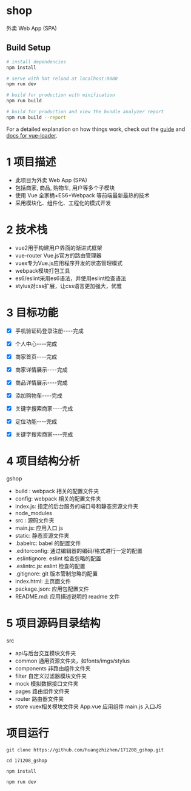 # shop

外卖 Web App (SPA)

## Build Setup

``` bash
# install dependencies
npm install

# serve with hot reload at localhost:8080
npm run dev

# build for production with minification
npm run build

# build for production and view the bundle analyzer report
npm run build --report
```

For a detailed explanation on how things work, check out the [guide](http://vuejs-templates.github.io/webpack/) and [docs for vue-loader](http://vuejs.github.io/vue-loader).

# 1 项目描述
- 此项目为外卖 Web App (SPA) 
- 包括商家, 商品, 购物车, 用户等多个子模块 
- 使用 Vue 全家桶+ES6+Webpack 等前端最新最热的技术
- 采用模块化、组件化、工程化的模式开发
# 2 技术栈
- vue2用于构建用户界面的渐进式框架
- vue-router Vue.js官方的路由管理器
- vuex专为Vue.js应用程序开发的状态管理模式
- webpack模块打包工具
- es6/eslint采用es6语法，并使用eslint检查语法
- stylus对css扩展，让css语言更加强大，优雅

# 3 目标功能
  - [x] 手机验证码登录注册----完成
  - [x] 个人中心----完成
  - [x] 商家首页----完成
  - [x] 商家详情展示----完成
  - [x] 商品详情展示----完成
  - [x] 添加购物车----完成
  - [x] 关键字搜索商家----完成
  - [x] 定位功能----完成
  - [x] 关键字搜索商家----完成
 

# 4 项目结构分析
gshop
- build : webpack 相关的配置文件夹
- config: webpack 相关的配置文件夹
- index.js: 指定的后台服务的端口号和静态资源文件夹
- node_modules
- src : 源码文件夹
- main.js: 应用入口 js
- static: 静态资源文件夹
- .babelrc: babel 的配置文件
- .editorconfig: 通过编辑器的编码/格式进行一定的配置
- .eslintignore: eslint 检查忽略的配置
- .eslintrc.js: eslint 检查的配置
- .gitignore: git 版本管制忽略的配置
- index.html: 主页面文件
- package.json: 应用包配置文件
- README.md: 应用描述说明的 readme 文件





# 5 项目源码目录结构
src
- api与后台交互模块文件夹
- common 通用资源文件夹，如fonts/imgs/stylus
- components 非路由组件文件夹
- filter 自定义过滤器模块文件夹
- mock 模拟数据接口文件夹
- pages 路由组件文件夹
- router 路由器文件夹
- store vuex相关模块文件夹
     App.vue 应用组件
     main.js 入口JS
     
# 项目运行
```
git clone https://github.com/huangzhizhen/171208_gshop.git  

cd 171208_gshop

npm install

npm run dev
```
